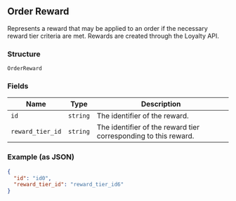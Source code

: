 ## Order Reward

Represents a reward that may be applied to an order if the necessary
reward tier criteria are met. Rewards are created through the Loyalty API.

### Structure

`OrderReward`

### Fields

| Name | Type | Description |
|  --- | --- | --- |
| `id` | `string` | The identifier of the reward. |
| `reward_tier_id` | `string` | The identifier of the reward tier corresponding to this reward. |

### Example (as JSON)

```json
{
  "id": "id0",
  "reward_tier_id": "reward_tier_id6"
}
```


